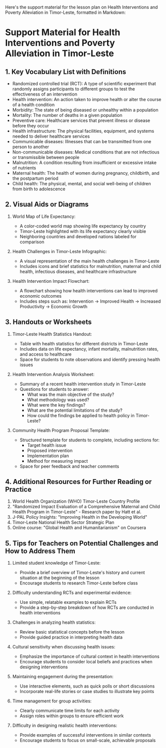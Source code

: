 Here's the support material for the lesson plan on Health Interventions and Poverty Alleviation in Timor-Leste, formatted in Markdown:

# Support Material for Health Interventions and Poverty Alleviation in Timor-Leste

## 1. Key Vocabulary List with Definitions

- Randomized controlled trial (RCT): A type of scientific experiment that randomly assigns participants to different groups to test the effectiveness of an intervention
- Health intervention: An action taken to improve health or alter the course of a health condition
- Morbidity: The state of being diseased or unhealthy within a population
- Mortality: The number of deaths in a given population
- Preventive care: Healthcare services that prevent illness or disease before they occur
- Health infrastructure: The physical facilities, equipment, and systems needed to deliver healthcare services
- Communicable diseases: Illnesses that can be transmitted from one person to another
- Non-communicable diseases: Medical conditions that are not infectious or transmissible between people
- Malnutrition: A condition resulting from insufficient or excessive intake of nutrients
- Maternal health: The health of women during pregnancy, childbirth, and the postpartum period
- Child health: The physical, mental, and social well-being of children from birth to adolescence

## 2. Visual Aids or Diagrams

1. World Map of Life Expectancy:
   - A color-coded world map showing life expectancy by country
   - Timor-Leste highlighted with its life expectancy clearly visible
   - Neighboring countries and developed nations labeled for comparison

2. Health Challenges in Timor-Leste Infographic:
   - A visual representation of the main health challenges in Timor-Leste
   - Includes icons and brief statistics for malnutrition, maternal and child health, infectious diseases, and healthcare infrastructure

3. Health Intervention Impact Flowchart:
   - A flowchart showing how health interventions can lead to improved economic outcomes
   - Includes steps such as: Intervention → Improved Health → Increased Productivity → Economic Growth

## 3. Handouts or Worksheets

1. Timor-Leste Health Statistics Handout:
   - Table with health statistics for different districts in Timor-Leste
   - Includes data on life expectancy, infant mortality, malnutrition rates, and access to healthcare
   - Space for students to note observations and identify pressing health issues

2. Health Intervention Analysis Worksheet:
   - Summary of a recent health intervention study in Timor-Leste
   - Questions for students to answer:
     * What was the main objective of the study?
     * What methodology was used?
     * What were the key findings?
     * What are the potential limitations of the study?
     * How could the findings be applied to health policy in Timor-Leste?

3. Community Health Program Proposal Template:
   - Structured template for students to complete, including sections for:
     * Target health issue
     * Proposed intervention
     * Implementation plan
     * Method for measuring impact
   - Space for peer feedback and teacher comments

## 4. Additional Resources for Further Reading or Practice

1. World Health Organization (WHO) Timor-Leste Country Profile
2. "Randomized Impact Evaluation of a Comprehensive Maternal and Child Health Program in Timor-Leste" - Research paper by Hatt et al.
3. J-PAL Policy Insights: "Improving Health in the Developing World"
4. Timor-Leste National Health Sector Strategic Plan
5. Online course: "Global Health and Humanitarianism" on Coursera

## 5. Tips for Teachers on Potential Challenges and How to Address Them

1. Limited student knowledge of Timor-Leste:
   - Provide a brief overview of Timor-Leste's history and current situation at the beginning of the lesson
   - Encourage students to research Timor-Leste before class

2. Difficulty understanding RCTs and experimental evidence:
   - Use simple, relatable examples to explain RCTs
   - Provide a step-by-step breakdown of how RCTs are conducted in health interventions

3. Challenges in analyzing health statistics:
   - Review basic statistical concepts before the lesson
   - Provide guided practice in interpreting health data

4. Cultural sensitivity when discussing health issues:
   - Emphasize the importance of cultural context in health interventions
   - Encourage students to consider local beliefs and practices when designing interventions

5. Maintaining engagement during the presentation:
   - Use interactive elements, such as quick polls or short discussions
   - Incorporate real-life stories or case studies to illustrate key points

6. Time management for group activities:
   - Clearly communicate time limits for each activity
   - Assign roles within groups to ensure efficient work

7. Difficulty in designing realistic health interventions:
   - Provide examples of successful interventions in similar contexts
   - Encourage students to focus on small-scale, achievable proposals